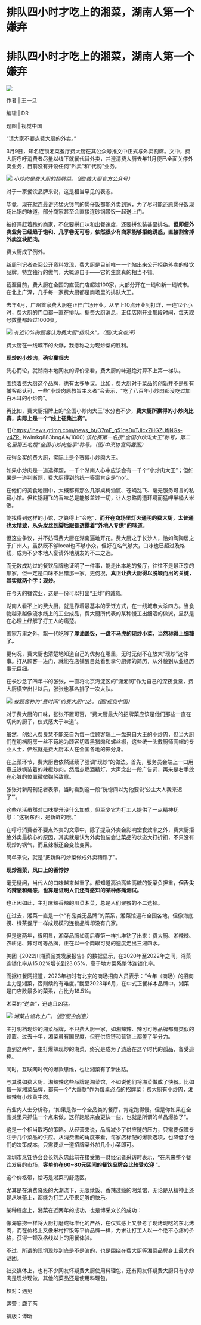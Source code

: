 # 排队四小时才吃上的湘菜，湖南人第一个嫌弃

# 排队四小时才吃上的湘菜，湖南人第一个嫌弃

![](https://inews.gtimg.com/news_bt/OoHb27b7CinclB3zsx5-32uACmgqz0eBv2-iThnhaUiBsAA/1000)

作者 | 王一旦

编辑 | DR

题图 | 视觉中国

“请大家不要点费大厨的外卖。”

3月9日，知名连锁湘菜餐厅费大厨在其公众号推文中正式与外卖割席。文中，费大厨呼吁消费者尽量以线下就餐代替外卖，并澄清费大厨去年11月便已全面关停外卖业务，目前没有开设任何“外卖”和“代购”业务。

![](https://inews.gtimg.com/news_bt/OuWumj0KZl9lxzHAac2696BMT2wR58tWEyb1YlyfG052YAA/1000)
_小炒肉是费大厨的招牌菜。（图/费大厨官方公众号）_

对于一家餐饮品牌来说，这是相当罕见的表态。

毕竟，现在就连最讲究猛火镬气的煲仔饭都能外卖到家，为了尽可能还原煲仔饭现场出锅的味道，部分商家甚至会直接连砂锅带饭一起送上门。

被好评赶着跑的商家，不仅要拼口味和出餐速度，还要拼包装甚至排名。**但即便外卖业务已经趋于饱和、几乎卷无可卷，依然很少有商家能够拒绝诱惑，直接割舍掉外卖这块肥肉。**

费大厨成了例外。

新周刊记者查阅公开资料发现，费大厨是目前唯一一个站出来公开拒绝外卖的餐饮品牌。特立独行的傲气，大概源自于——它的生意真的相当不错。

截至目前，费大厨在全国的直营门店超过100家，大部分开在一线和新一线城市。在北上广深，几乎每一家费大厨都是商场里的排队大王。

去年4月，广州首家费大厨在正佳广场开业。从早上10点开业到打烊，一连12个小时，费大厨的门口都一直在排队。据费大厨消息，正佳店刚开业那段时间，每天取号数量都超过1000桌。

![](https://inews.gtimg.com/news_bt/OH0FJ2GsVV3_ns9xl4Yh54S7K0K0vMdlZ0pbIpL_9dnGAAA/1000)
_有近10%的顾客认为费大厨“排队久”。（图/大众点评）_

费大厨在一线城市的火爆，我愿称之为现炒菜的胜利。

**现炒的小炒肉，确实赢很大**

凭心而论，就湖南本地网友的评价来看，费大厨的味道绝对算不上第一梯队。

围绕着费大厨这个品牌，也有太多争议。比如，费大厨对于菜品的创新并不是所有饕客都认可，一些“小炒肉原教旨主义者”会表示，“吃了八百年小炒肉都没吃过加白木耳的小炒肉”。

再比如，费大厨招牌上的“全国小炒肉大王”水分也不少，**费大厨所赢得的小炒肉比赛，实际上是一个“线上征集比赛”。**

![](https://inews.gtimg.com/news_bt/O7mE_g51qsDuTJlcxZHGZUfjNGs-y4ZR-
Kwimkq883bngAA/1000) _该比赛第一名授“全国小炒肉大王”称号，第二名至第五名授“全国小炒肉能手”称号。（图/中烹协官网截图）_

获得金奖的费大厨，实际上是个赛博小炒肉大王。

如果小炒肉是一道选择题，一千个湖南人心中应该会有一千个“小炒肉大王”；但如果是一道判断题，费大厨得到的统一答案肯定是“no”。

在他们的美食地图中，大概都有那么几家桌椅油腻、苍蝇乱飞、毫无服务可言的私藏小馆。但铁锅翻飞的香味总是能够盖过一切，让人忽略周遭环境而猛呷半桶大米饭。

能找得到这样的小馆，才算得上“会吃”，**而开在商场里灯火通明的费大厨，太普通也太精致，从头发丝到脚后跟都透露着“外地人专供”的味道。**

但这些争议，并不妨碍费大厨在湖南遍地开花。费大厨之于长沙人，恰如陶陶居之于广州人，虽然既不够local也不够小众，但好在名气够大，口味也已超过及格线，成为不少本地人宴请外地朋友的不二之选。

而无数成功过的餐饮品牌也证明了一件事，能走出本地的餐厅，往往不是最正宗的那家，但一定是口味不出错那一家。更何况，**真正让费大厨得以脱颖而出的关键，其实就两个字：现炒。**

在今天的餐饮业，这是一份可以打出“王炸”的诚意。

湖南人看不上的费大厨，就是靠着最基本的烹饪方式，在一线城市大杀四方。当食物越来越像流水线上的工业成品，费大厨所代表的某种慢工出细活的做派，显然是在心理上纾解了打工人的痛楚。

离家万里之外，飘一代吃够了**厚油盖饭，一盘不马虎的现炒小菜，当然称得上细糠了。**

更何况，费大厨也清楚地知道自己的优势在哪里，无时无刻不在放大“现炒”这件事。打从顾客一进门，就能在店铺醒目处看到掌勺厨师的简历，从外貌到从业经历事无巨细。

在长沙念了四年书的张张，一直将北京海淀区的“潇湘阁”作为自己的深夜食堂，费大厨横空出世以后，张张也慕名排了一次大队。

![](https://inews.gtimg.com/news_bt/OJlv_DyshqNH23Cgf_7g6khsy6oHvuuslO7dm0DdL_3bYAA/1000)
_被顾客称为“费时间”的费大厨门店。（图/视觉中国）_

对于费大厨的口味，张张不置可否，“费大厨最大的招牌菜应该是他们那些一直在切肉的厨子，仪式感大于味道”。

虽然，创始人费良慧不能亲自为每一位顾客端上一盘来自大王的小炒肉，但当大厨们在明档厨房一丝不苟地为顾客切着黑猪肉和螺丝椒，这些统一头戴厨师高帽的专业人士，俨然就是费大厨本人在全国各地的影分身。

在上菜环节，费大厨也依然延续了强调“现炒”的做法。首先，服务员会端上一口用章丘铁锅装着的辣椒炒肉，然后点燃酒精灯，大声念出一段广告词，再来是右手放在心脏的位置微微鞠躬致意。

张张对新周刊记者表示，当时看到这一段“恍惚间以为他要说‘公主大人我来迟了’”。

这些花活虽然对口味提升没什么加成，但至少它为打工人提供了一点精神抚慰：“这锅东西，是新鲜的哦。”

在呼吁消费者不要点外卖的文章中，除了提及外卖会影响堂食效率之外，费大厨拒绝外卖最核心的原因，其实就是认为外卖包装会让菜品的状态大打折扣，不只没有现炒的锅气，而且辣椒还会变软变黄。

简单来说，就是“把新鲜的炒菜做成外卖糟蹋了”。

**现炒湘菜，风口上的香饽饽**

毫无疑问，当代人的口味越来越重了。都知道高油高盐高糖的饭菜负担重，**但舌尖的辣感和痛感，也算是证明人们还有感知的某种疼痛测试。**

也正因如此，主打麻辣香辣的川菜湘菜，总是人们聚餐的不二选择。

在过去，湘菜一直是一个“有品类无品牌”的菜系，湘菜馆遍布全国各地，但像海底捞、绿茶餐厅一样成规模的连锁品牌却没有几家。

但是这两年，很明显，湘菜品牌如雨后春笋一样扎堆钻了出来：费大厨、湘辣辣、农耕记、辣可可等品牌，正在以一个肉眼可见的速度走出三湘四水。

美团《2022川湘菜品类发展报告》的数据显示，在2020年至2022年之间，湘菜连锁化率从15.02%增长到23.05%，高于地方菜系整体连锁化率。

而据红餐网报道，2023年初时有北京的商场招商人员表示：“今年（商场）的招商主力是湘菜，否则续约有难度。”截至2023年6月，在中式正餐样本品牌中，湘菜是门店数最多的菜系，占比为18.5%。

湘菜的“逆袭”，迅速且凶猛。

![](https://inews.gtimg.com/news_bt/OGhdDSMeyX4ub52D4KkXR42nG4xUoryYZkZ2bhSmGY2pIAA/1000)
_湘菜占领北上广。（图/图虫创意）_

主打明档现炒的湘菜品牌，不只费大厨一家，如湘辣辣、辣可可等品牌都有类似的设置。过去十年，湘菜虽有国民度，但在供应链和营销上都差了半分力。

直到这两年，主打爆辣现炒的湘菜，终究是成为了遗落在这个时代的孤品，备受追捧。

同时，互联网时代的爆款思维，也让湘菜有了新出路。

与其说如费大厨、湘辣辣这些品牌是湘菜馆，不如说他们将湘菜做成了快餐。比如每一家湘菜品牌，都有一个“大爆款”作为每桌必点的招牌菜：费大厨有小炒肉，湘辣辣有小炒黄牛肉。

有业内人士分析称，“如果是做一个全品类的餐厅，肯定跑得慢。但是你如果在全品类里只抓住一个点来做，这样跑起来会更快一些，也就是所谓的单品爆款了”。

这是一个相当取巧的策略。从经营来说，品牌减少了供应链的压力，只需要保障专注于几个菜品的供应。从消费者的角度来看，每家店标配的爆款选项，也降低了他们的决策成本，只需要点一道招牌菜外加几个小菜即可。

深圳市烹饪协会会长刘永忠此前在接受第一财经记者采访时表示，“在未来整个餐饮发展的市场，**客单价在60~80元区间的餐饮品牌会比较受欢迎** ”。

这个价格带，恰巧是湘菜的舒适区。

尤其是在消费降级的大潮流下，无限续饭、香辣过瘾的湘菜馆，无论是从精神上还是从味蕾上，都能为打工人带来足够的快乐。

某种程度上，湘菜在近两年的成功，也是博采众长的成功：

像海底捞一样将大厨打磨成标准化的产品，在仪式感上又参考了现烤现吃的东北烤肉，而在价格上又像米村拌饭等平价品牌一样，力求让打工人以一个绝不心疼的价格，获得一顿及格线以上的用餐体验。

不过，所谓的现切现炒到底是不是演的，也是围绕在费大厨等湘菜品牌身上最大的谜团。

社交媒体上，也有不少网友怀疑费大厨使用料理包，还有网友怀疑费大厨只有小炒肉是现炒现做，其他的菜品还是使用料理包。

校对：遇见

运营：鹿子芮

排版：谭昕


